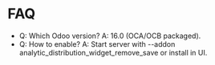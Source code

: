 # FAQ

- Q: Which Odoo version? A: 16.0 (OCA/OCB packaged).
- Q: How to enable? A: Start server with --addon analytic_distribution_widget_remove_save or install in UI.
